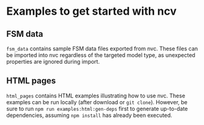 # Examples to get started with ncv

## FSM data

`fsm_data` contains sample FSM data files exported from nvc. These files can be
imported into nvc regardless of the targeted model type, as unexpected
properties are ignored during import.

## HTML pages

`html_pages` contains HTML examples illustrating how to use nvc. These examples
can be run locally (after download or `git clone`). However, be sure to run `npm run examples:html:gen-deps`
first to generate up-to-date dependencies, assuming `npm install` has already
been executed.
